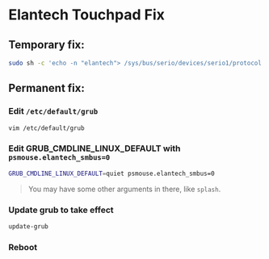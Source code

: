 # Elantech Touchpad Fix

## Temporary fix:
```sh
sudo sh -c 'echo -n "elantech"> /sys/bus/serio/devices/serio1/protocol'
```

## Permanent fix:

### Edit `/etc/default/grub`
```sh
vim /etc/default/grub
```

### Edit GRUB_CMDLINE_LINUX_DEFAULT with `psmouse.elantech_smbus=0`
```sh
GRUB_CMDLINE_LINUX_DEFAULT=quiet psmouse.elantech_smbus=0
```
> You may have some other arguments in there, like `splash`.

### Update grub to take effect
```sh
update-grub
```

### Reboot
